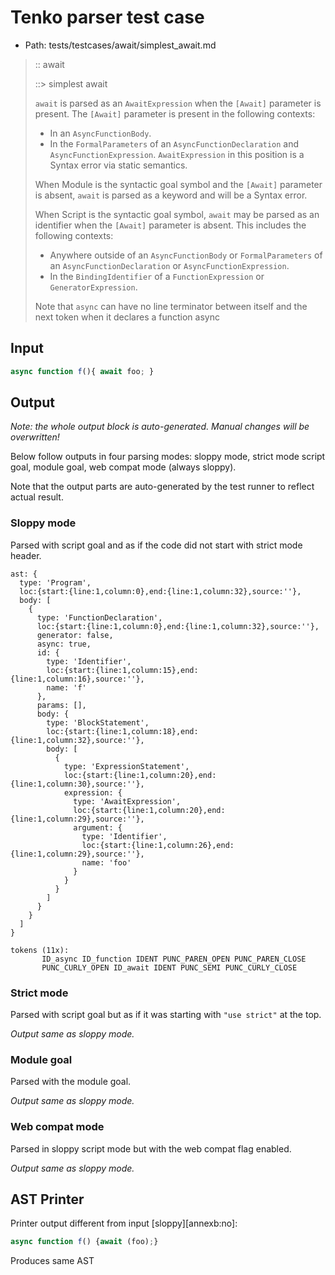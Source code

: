 # Tenko parser test case

- Path: tests/testcases/await/simplest_await.md

> :: await
>
> ::> simplest await
>
> `await` is parsed as an `AwaitExpression` when the `[Await]` parameter is present. The `[Await]` parameter is present in the following contexts:
>  -  In an `AsyncFunctionBody`.
>  -  In the `FormalParameters` of an `AsyncFunctionDeclaration` and `AsyncFunctionExpression`. `AwaitExpression` in this position is a Syntax error via static semantics.
>
>  When Module is the syntactic goal symbol and the `[Await]` parameter is absent, `await` is parsed as a keyword and will be a Syntax error.
>
>  When Script is the syntactic goal symbol, `await` may be parsed as an identifier when the `[Await]` parameter is absent. This includes the following contexts:
>  -  Anywhere outside of an `AsyncFunctionBody` or `FormalParameters` of an `AsyncFunctionDeclaration` or `AsyncFunctionExpression`.
>  -  In the `BindingIdentifier` of a `FunctionExpression` or `GeneratorExpression`.
>
> Note that `async` can have no line terminator between itself and the next token when it declares a function async

## Input

`````js
async function f(){ await foo; }
`````

## Output

_Note: the whole output block is auto-generated. Manual changes will be overwritten!_

Below follow outputs in four parsing modes: sloppy mode, strict mode script goal, module goal, web compat mode (always sloppy).

Note that the output parts are auto-generated by the test runner to reflect actual result.

### Sloppy mode

Parsed with script goal and as if the code did not start with strict mode header.

`````
ast: {
  type: 'Program',
  loc:{start:{line:1,column:0},end:{line:1,column:32},source:''},
  body: [
    {
      type: 'FunctionDeclaration',
      loc:{start:{line:1,column:0},end:{line:1,column:32},source:''},
      generator: false,
      async: true,
      id: {
        type: 'Identifier',
        loc:{start:{line:1,column:15},end:{line:1,column:16},source:''},
        name: 'f'
      },
      params: [],
      body: {
        type: 'BlockStatement',
        loc:{start:{line:1,column:18},end:{line:1,column:32},source:''},
        body: [
          {
            type: 'ExpressionStatement',
            loc:{start:{line:1,column:20},end:{line:1,column:30},source:''},
            expression: {
              type: 'AwaitExpression',
              loc:{start:{line:1,column:20},end:{line:1,column:29},source:''},
              argument: {
                type: 'Identifier',
                loc:{start:{line:1,column:26},end:{line:1,column:29},source:''},
                name: 'foo'
              }
            }
          }
        ]
      }
    }
  ]
}

tokens (11x):
       ID_async ID_function IDENT PUNC_PAREN_OPEN PUNC_PAREN_CLOSE
       PUNC_CURLY_OPEN ID_await IDENT PUNC_SEMI PUNC_CURLY_CLOSE
`````

### Strict mode

Parsed with script goal but as if it was starting with `"use strict"` at the top.

_Output same as sloppy mode._

### Module goal

Parsed with the module goal.

_Output same as sloppy mode._

### Web compat mode

Parsed in sloppy script mode but with the web compat flag enabled.

_Output same as sloppy mode._

## AST Printer

Printer output different from input [sloppy][annexb:no]:

````js
async function f() {await (foo);}
````

Produces same AST
